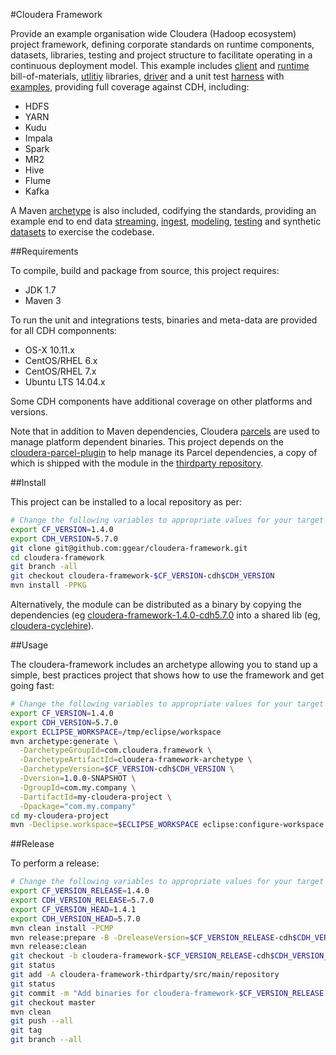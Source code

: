 #Cloudera Framework

Provide an example organisation wide Cloudera (Hadoop ecosystem) project framework, defining corporate standards on runtime components, datasets, libraries, testing and project structure to facilitate operating in a continuous deployment model. This example includes [client](https://github.com/ggear/cloudera-framework/tree/master/cloudera-framework-client) and [runtime](https://github.com/ggear/cloudera-framework/tree/master/cloudera-framework-runtime) bill-of-materials, [utlitiy](https://github.com/ggear/cloudera-framework/tree/master/cloudera-framework-common/src/main/java/com/cloudera/framework/common) libraries, [driver](https://github.com/ggear/cloudera-framework/tree/master/cloudera-framework-common/src/main/java/com/cloudera/framework/common/Driver.java) and a unit test [harness](https://github.com/ggear/cloudera-framework/tree/master/cloudera-framework-testing/src/main/java/com/cloudera/framework/testing) with [examples](https://github.com/ggear/cloudera-framework/tree/master/cloudera-framework-testing/src/test/java/com/cloudera/framework/testing/server), providing full coverage against CDH, including:

* HDFS
* YARN
* Kudu
* Impala
* Spark
* MR2
* Hive
* Flume
* Kafka

A Maven [archetype](https://github.com/ggear/cloudera-framework/tree/master/cloudera-framework-archetype) is also included, codifying the standards, providing an example end to end data [streaming](https://github.com/ggear/cloudera-framework/tree/master/cloudera-framework-archetype/src/main/resources/archetype-resources/src/main/java/com/cloudera/example/stream), [ingest](https://github.com/ggear/cloudera-framework/tree/master/cloudera-framework-archetype/src/main/resources/archetype-resources/src/main/java/com/cloudera/example/ingest), [modeling](https://github.com/ggear/cloudera-framework/tree/master/cloudera-framework-archetype/src/main/resources/archetype-resources/src/main/java/com/cloudera/example/model), [testing](https://github.com/ggear/cloudera-framework/tree/master/cloudera-framework-archetype/src/main/resources/archetype-resources/src/test/java/com/cloudera/example) and synthetic [datasets](https://github.com/ggear/cloudera-framework/tree/master/cloudera-framework-archetype/src/main/resources/archetype-resources/src/test/resources/data/mydataset) to exercise the codebase.

##Requirements

To compile, build and package from source, this project requires:

* JDK 1.7
* Maven 3

To run the unit and integrations tests, binaries and meta-data are provided for all CDH componnents:

* OS-X 10.11.x
* CentOS/RHEL 6.x
* CentOS/RHEL 7.x
* Ubuntu LTS 14.04.x

Some CDH components have additional coverage on other platforms and versions.

Note that in addition to Maven dependencies, Cloudera [parcels](http://www.cloudera.com/documentation/enterprise/latest/topics/cm_ig_parcels.html) are used to manage platform dependent binaries. This project depends on the [cloudera-parcel-plugin](https://github.com/ggear/cloudera-parcel/cloudera-parcel-plugin) to help manage its Parcel dependencies, a copy of which is shipped with the module in the [thirdparty repository](https://github.com/ggear/cloudera-framework/tree/master/cloudera-framework-thirdparty/src/main/repository).

##Install

This project can be installed to a local repository as per:

```bash
# Change the following variables to appropriate values for your target environment
export CF_VERSION=1.4.0
export CDH_VERSION=5.7.0
git clone git@github.com:ggear/cloudera-framework.git
cd cloudera-framework
git branch -all
git checkout cloudera-framework-$CF_VERSION-cdh$CDH_VERSION
mvn install -PPKG
```

Alternatively, the module can be distributed as a binary by copying the dependencies (eg [cloudera-framework-1.4.0-cdh5.7.0](https://github.com/ggear/cloudera-framework/tree/cloudera-framework-1.4.0-cdh5.7.0/cloudera-framework-thirdparty/src/main/repository) into a shared lib (eg, [cloudera-cyclehire](https://github.com/ggear/cloudera-cyclehire)).

##Usage

The cloudera-framework includes an archetype allowing you to stand up a simple, best practices project that shows how to use the framework and get going fast:

```bash
# Change the following variables to appropriate values for your target environment
export CF_VERSION=1.4.0
export CDH_VERSION=5.7.0
export ECLIPSE_WORKSPACE=/tmp/eclipse/workspace
mvn archetype:generate \
  -DarchetypeGroupId=com.cloudera.framework \
  -DarchetypeArtifactId=cloudera-framework-archetype \
  -DarchetypeVersion=$CF_VERSION-cdh$CDH_VERSION \
  -Dversion=1.0.0-SNAPSHOT \
  -DgroupId=com.my.company \
  -DartifactId=my-cloudera-project \
  -Dpackage="com.my.company"
cd my-cloudera-project
mvn -Declipse.workspace=$ECLIPSE_WORKSPACE eclipse:configure-workspace eclipse:eclipse clean install
```

##Release

To perform a release:

```bash
# Change the following variables to appropriate values for your target environment
export CF_VERSION_RELEASE=1.4.0
export CDH_VERSION_RELEASE=5.7.0
export CF_VERSION_HEAD=1.4.1
export CDH_VERSION_HEAD=5.7.0
mvn clean install -PCMP
mvn release:prepare -B -DreleaseVersion=$CF_VERSION_RELEASE-cdh$CDH_VERSION_RELEASE -DdevelopmentVersion=$CF_VERSION_HEAD-cdh$CDH_VERSION_HEAD-SNAPSHOT
mvn release:clean
git checkout -b cloudera-framework-$CF_VERSION_RELEASE-cdh$CDH_VERSION_RELEASE cloudera-framework-$CF_VERSION_RELEASE-cdh$CDH_VERSION_RELEASE
git status
git add -A cloudera-framework-thirdparty/src/main/repository
git status
git commit -m "Add binaries for cloudera-framework-$CF_VERSION_RELEASE-cdh$CDH_VERSION_RELEASE"
git checkout master
mvn clean
git push --all
git tag
git branch --all
```
